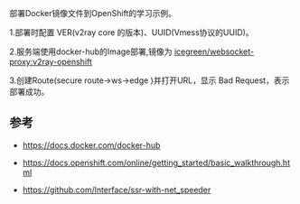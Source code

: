 部署Docker镜像文件到OpenShift的学习示例。


1.部署时配置 VER(v2ray core 的版本)、UUID(Vmess协议的UUID)。

2.服务端使用docker-hub的Image部署,镜像为 [icegreen/websocket-proxy:v2ray-openshift](https://hub.docker.com/r/icegreen/websocket-proxy) 

3.创建Route(secure route->ws->edge )并打开URL，显示 Bad Request，表示部署成功。

## 参考
 
* https://docs.docker.com/docker-hub

* https://docs.openshift.com/online/getting_started/basic_walkthrough.html

* https://github.com/lnterface/ssr-with-net_speeder

